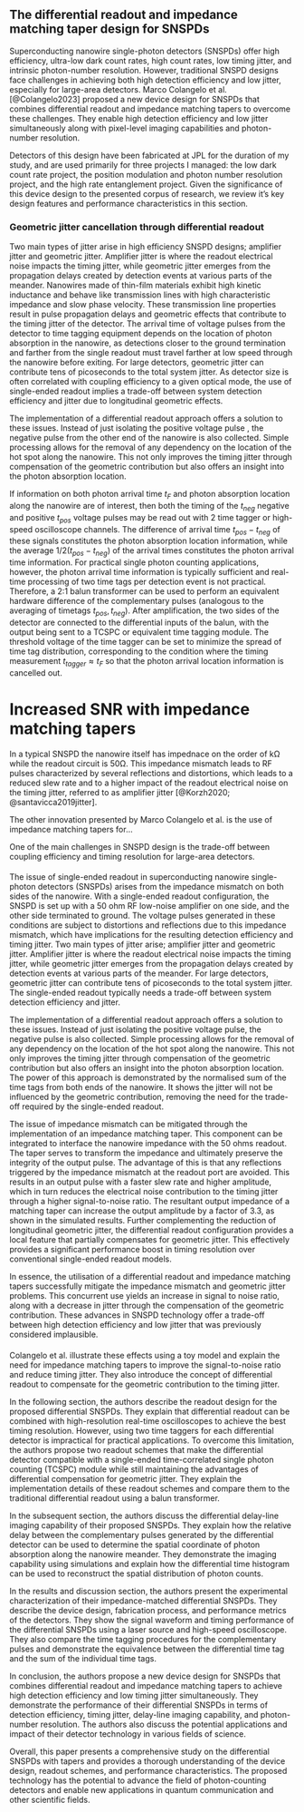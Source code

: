 ## The differential readout and impedance matching taper design for SNSPDs

Superconducting nanowire single-photon detectors (SNSPDs) offer high efficiency, ultra-low dark count rates, high count rates, low timing jitter, and intrinsic photon-number resolution. However, traditional SNSPD designs face challenges in achieving both high detection efficiency and low jitter, especially for large-area detectors. Marco Colangelo et al. [@Colangelo2023] proposed a new device design for SNSPDs that combines differential readout and impedance matching tapers to overcome these challenges. They enable high detection efficiency and low jitter simultaneously along with pixel-level imaging capabilities and photon-number resolution.

Detectors of this design have been fabricated at JPL for the duration of my study, and are used primarily for three projects I managed: the low dark count rate project, the position modulation and photon number resolution project, and the high rate entanglement project. Given the significance of this device design to the presented corpus of research, we review it’s key design features and performance characteristics in this section.

### Geometric jitter cancellation through differential readout

Two main types of jitter arise in high efficiency SNSPD designs; amplifier jitter and geometric jitter. Amplifier jitter is where the readout electrical noise impacts the timing jitter, while geometric jitter emerges from the propagation delays created by detection events at various parts of the meander. Nanowires made of thin-film materials exhibit high kinetic inductance and behave like transmission lines with high characteristic impedance and slow phase velocity. These transmission line properties result in pulse propagation delays and geometric effects that contribute to the timing jitter of the detector. The arrival time of voltage pulses from the detector to time tagging equipment depends on the location of photon absorption in the nanowire, as detections closer to the ground termination and farther from the single readout must travel farther at low speed through the nanowire before exiting. For large detectors, geometric jitter can contribute tens of picoseconds to the total system jitter. As detector size is often correlated with coupling efficiency to a given optical mode, the use of single-ended readout implies a trade-off between system detection efficiency and jitter due to longitudinal geometric effects.

The implementation of a differential readout approach offers a solution to these issues. Instead of just isolating the positive voltage pulse , the negative pulse from the other end of the nanowire is also collected. Simple processing allows for the removal of any dependency on the location of the hot spot along the nanowire. This not only improves the timing jitter through compensation of the geometric contribution but also offers an insight into the photon absorption location.

If information on both photon arrival time $t_F$ and photon absorption location along the nanowire are of interest, then both the timing of the $t_{neg}$ negative and positive $t_{pos}$ voltage pulses may be read out with 2 time tagger or high-speed oscilloscope channels. The difference of arrival time $t_{pos} - t_{neg}$ of these signals constitutes the photon absorption location information, while the average $1/2(t_{pos} - t_{neg})$ of the arrival times constitutes the photon arrival time information. For practical single photon counting applications, however, the photon arrival time information is typically sufficient and real-time processing of two time tags per detection event is not practical. Therefore, a 2:1 balun transformer can be used to perform an equivalent hardware difference of the complementary pulses (analogous to the averaging of timetags $t_{pos}, t_{neg}$). After amplification, the two sides of the detector are connected to the differential inputs of the balun, with the output being sent to a TCSPC or equivalent time tagging module. The threshold voltage of the time tagger can be set to minimize the spread of time tag distribution, corresponding to the condition where the timing measurement $t_{tagger} \approx t_F$ so that the photon arrival location information is cancelled out.

# Increased SNR with impedance matching tapers

In a typical SNSPD the nanowire itself has impednace on the order of $\mathrm{k\Omega}$ while the readout circuit is $50\mathrm{\Omega}$. This impedance mismatch leads to RF pulses characterized by several reflections and distortions, which leads to a reduced slew rate and to a higher impact of the readout electrical noise on the timing jitter, referred to as amplifier jitter [@Korzh2020; @santavicca2019jitter].

The other innovation presented by Marco Colangelo et al. is the use of impedance matching tapers for…

One of the main challenges in SNSPD design is the trade-off between coupling efficiency and timing resolution for large-area detectors.

#### 

The issue of single-ended readout in superconducting nanowire single-photon detectors (SNSPDs) arises from the impedance mismatch on both sides of the nanowire. With a single-ended readout configuration, the SNSPD is set up with a 50 ohm RF low-noise amplifier on one side, and the other side terminated to ground. The voltage pulses generated in these conditions are subject to distortions and reflections due to this impedance mismatch, which have implications for the resulting detection efficiency and timing jitter. Two main types of jitter arise; amplifier jitter and geometric jitter. Amplifier jitter is where the readout electrical noise impacts the timing jitter, while geometric jitter emerges from the propagation delays created by detection events at various parts of the meander. For large detectors, geometric jitter can contribute tens of picoseconds to the total system jitter. The single-ended readout typically needs a trade-off between system detection efficiency and jitter.

The implementation of a differential readout approach offers a solution to these issues. Instead of just isolating the positive voltage pulse, the negative pulse is also collected. Simple processing allows for the removal of any dependency on the location of the hot spot along the nanowire. This not only improves the timing jitter through compensation of the geometric contribution but also offers an insight into the photon absorption location. The power of this approach is demonstrated by the normalised sum of the time tags from both ends of the nanowire. It shows the jitter will not be influenced by the geometric contribution, removing the need for the trade-off required by the single-ended readout.

The issue of impedance mismatch can be mitigated through the implementation of an impedance matching taper. This component can be integrated to interface the nanowire impedance with the 50 ohms readout. The taper serves to transform the impedance and ultimately preserve the integrity of the output pulse. The advantage of this is that any reflections triggered by the impedance mismatch at the readout port are avoided. This results in an output pulse with a faster slew rate and higher amplitude, which in turn reduces the electrical noise contribution to the timing jitter through a higher signal-to-noise ratio. The resultant output impedance of a matching taper can increase the output amplitude by a factor of 3.3, as shown in the simulated results. Further complementing the reduction of longitudinal geometric jitter, the differential readout configuration provides a local feature that partially compensates for geometric jitter. This effectively provides a significant performance boost in timing resolution over conventional single-ended readout models.

In essence, the utilisation of a differential readout and impedance matching tapers successfully mitigate the impedance mismatch and geometric jitter problems. This concurrent use yields an increase in signal to noise ratio, along with a decrease in jitter through the compensation of the geometric contribution. These advances in SNSPD technology offer a trade-off between high detection efficiency and low jitter that was previously considered implausible.

#### 

Colangelo et al. illustrate these effects using a toy model and explain the need for impedance matching tapers to improve the signal-to-noise ratio and reduce timing jitter. They also introduce the concept of differential readout to compensate for the geometric contribution to the timing jitter.

In the following section, the authors describe the readout design for the proposed differential SNSPDs. They explain that differential readout can be combined with high-resolution real-time oscilloscopes to achieve the best timing resolution. However, using two time taggers for each differential detector is impractical for practical applications. To overcome this limitation, the authors propose two readout schemes that make the differential detector compatible with a single-ended time-correlated single photon counting (TCSPC) module while still maintaining the advantages of differential compensation for geometric jitter. They explain the implementation details of these readout schemes and compare them to the traditional differential readout using a balun transformer.

In the subsequent section, the authors discuss the differential delay-line imaging capability of their proposed SNSPDs. They explain how the relative delay between the complementary pulses generated by the differential detector can be used to determine the spatial coordinate of photon absorption along the nanowire meander. They demonstrate the imaging capability using simulations and explain how the differential time histogram can be used to reconstruct the spatial distribution of photon counts.

In the results and discussion section, the authors present the experimental characterization of their impedance-matched differential SNSPDs. They describe the device design, fabrication process, and performance metrics of the detectors. They show the signal waveform and timing performance of the differential SNSPDs using a laser source and high-speed oscilloscope. They also compare the time tagging procedures for the complementary pulses and demonstrate the equivalence between the differential time tag and the sum of the individual time tags.

In conclusion, the authors propose a new device design for SNSPDs that combines differential readout and impedance matching tapers to achieve high detection efficiency and low timing jitter simultaneously. They demonstrate the performance of their differential SNSPDs in terms of detection efficiency, timing jitter, delay-line imaging capability, and photon-number resolution. The authors also discuss the potential applications and impact of their detector technology in various fields of science.

Overall, this paper presents a comprehensive study on the differential SNSPDs with tapers and provides a thorough understanding of the device design, readout schemes, and performance characteristics. The proposed technology has the potential to advance the field of photon-counting detectors and enable new applications in quantum communication and other scientific fields.
